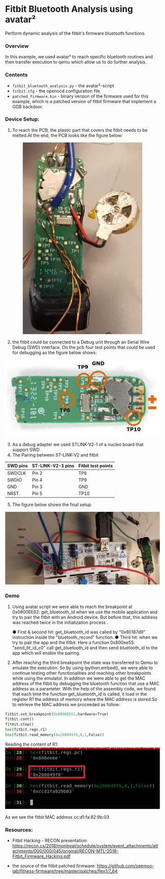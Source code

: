 # Fitbit Bluetooth Analysis using avatar²

Perform dynamic analysis of the fitbit's firmware bluetooth functions.

### Overview

In this example, we used avatar² to reach specific bluetooth routines and then transfer execution 
to qemu which allow us to do further analysis.

### Contents

- `fitbit_bluetooth_analysis.py` - the avatar²-script
- `fitbit.cfg` - the openocd configuration file
- `patched_firmware.bin` - binary version of the firmware used for this example, which is a patched 
						   version of fitbit firmware that implement a GDB backdoor.

### Device Setup:

1. To reach the PCB, the plastic part that covers the fitbit needs to be melted.At the end, the PCB looks like the figure below:



<p align="center"> 
<img src="./fitbit_pcb.png" title ="Fitbit's PCB">
</p>

2. the fitbit could be connected to a Debug unit through an Serial Wire Debug (SWD) interface. On the pcb four test points that could be used for debugging as the figure below shows:


<p align="center"> 
<img src="./fitbit_test_points.png" title ="Ftibit test points">
</p>

3. As a debug adapter we used STLINK-V2-1 of a nucleo board that support SWD
4. The Pairing between ST-LINK-V2 and fitbit

|  SWD pins |  ST-LINK-V2-1 pins |  Fitbit test points |
|-----------|--------------------|---------------------|
|  SWDCLK   |  Pin 2  			 | 			TP8 	   |
|  SWDIO    |  Pin 4 			 | 	        TP9  	   |
|  GND      |  Pin 3			 |          GND 	   |
|  NRST     |  Pin 5  			 |          TP10 	   |

5. The figure below shows the final setup

<p align="center"> 
<img src="./final_setup.png" title ="Final setup">
</p>

### Demo

1. Using avatar script we were able to reach the breakpoint at 0x0800EE62: get_bluetooth_id
when we use the mobile application and try to pair the fitbit with an Android device. But
before that, this address was reached twice in the initialization process .

	● First & second hit: get_bluetooth_id was called by "0x80187d9" instruction inside the
"bluetooth_record" function.
	● Third hit: when we try to pair the app and the fitbit. Here a function 0x800ee55:
"send_bt_id_c0" call get_bluetooth_id and then send bluetooth_id to the app which
will enable the pairing.

2. After reaching the third breakpoint the state was transferred to Qemu to emulate the
execution. So by using Ipython.embed(), we were able to continue testing other
functionalities and reaching other breakpoints while using the emulator. In addition we were able to get the MAC address of the fitbit by debugging the bluetooth function that use a MAC address as a parameter. With the help of the
assembly code, we found that each time the function get_bluetooth_id is called, it load in the register R1 the address of memory where the MAC address is stored.So to retrieve the MAC address we proceeded as follow:

```python
fitbit.set_breakpoint(0x0800EE6C,hardware=True)
fitbit.cont()
fitbit.step()
hex(fitbit.regs.r1)
hex(fitbit.read_memory(0x200049f0,8,1,False))
```

Reading the content of R1:
![Reading the content of R1](./mac_address_extraction.png)


As we see the fitbit MAC address cc:d1:fa:82:9b:03

### Resources:

* Fitbit Hacking - RECON presentation:
https://recon.cx/2018/montreal/schedule/system/event_attachments/attachments/000/000/045/original/RECON-MTL-2018-Fitbit_Firmware_Hacking.pdf

* the source of the fitbit patched firmware:
https://github.com/seemoo-lab/fitness-firmware/tree/master/patches/flex1/7_64